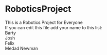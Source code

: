 # RoboticsProject
This is a Robotics Project for Everyone\
If you can edit this file add your name to this list:\
Barty\
Josh\
Felix\
Medad Newman
